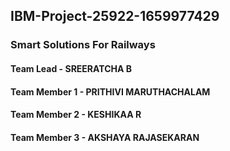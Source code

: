 ## IBM-Project-25922-1659977429
### Smart Solutions For Railways

#### Team Lead - SREERATCHA B
#### Team Member 1 - PRITHIVI MARUTHACHALAM
#### Team Member 2 - KESHIKAA R
#### Team Member 3 - AKSHAYA RAJASEKARAN
